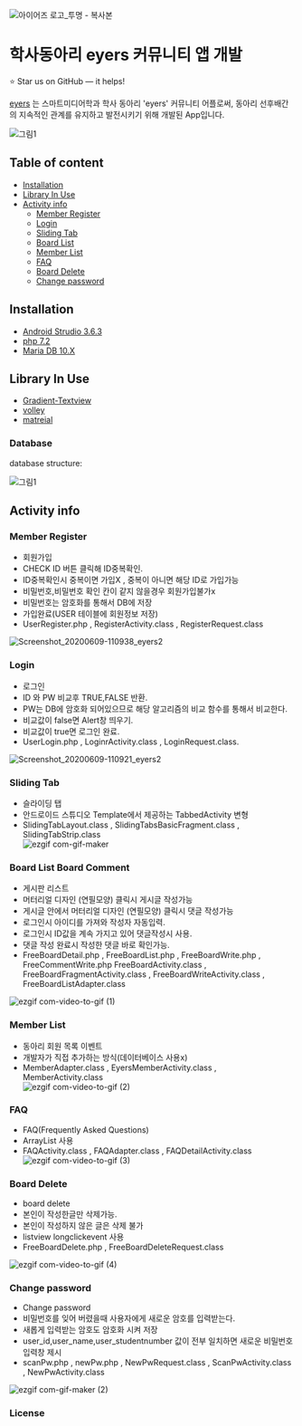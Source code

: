 ![아이어즈 로고_투명 - 복사본](https://user-images.githubusercontent.com/54932560/84098058-3bbc1700-aa41-11ea-9a08-ea1a0b52ce7a.png)

학사동아리 eyers 커뮤니티 앱 개발
======================

:star: Star us on GitHub — it helps!

[eyers](http://rhkdgud61.iwinv.net/) 는 스마트미디어학과 학사 동아리 'eyers' 커뮤니티 어플로써, 동아리 선후배간의 지속적인 관계를 유지하고 발전시키기 위해 개발된 App입니다.

![그림1](https://user-images.githubusercontent.com/54932560/84098668-d2d59e80-aa42-11ea-84c2-fefe3dc7be12.png)



## Table of content

- [Installation](#installation)
- [Library In Use](#library-in-use)
- [Activity info](#activity-info)
    - [Member Register](#member-register)
    - [Login](#login)
    - [Sliding Tab](#sliding-tab)
    - [Board List](#board-list-board-comment)
    - [Member List](#member-list)
    - [FAQ](#faq)
    - [Board Delete](#board-delete)
    - [Change password](#chage-password)
    

## Installation

- [Android Strudio 3.6.3](https://developer.android.com/studio/archive?hl=ko)
- [php 7.2](https://www.php.net/downloads)
- [Maria DB 10.X](https://mariadb.com/downloads/)

## Library In Use
- [Gradient-Textview](https://github.com/tushar09/Gradient-Textview)
- [volley](https://github.com/google/volley)
- [matreial](https://developer.android.com/reference/com/google/android/material/button/MaterialButtonToggleGroup)

### Database

database structure:

![그림1](https://user-images.githubusercontent.com/54932560/84100989-fea75300-aa47-11ea-8e43-b9d51f7b7324.png)


## Activity info

### Member Register

* 회원가입
* CHECK ID 버튼 클릭해 ID중복확인.
* ID중복확인시 중복이면 가입X , 중복이 아니면 해당 ID로 가입가능
* 비밀번호,비밀번호 확인 칸이 같지 않을경우 회원가입불가x
* 비밀번호는 암호화를 통해서 DB에 저장
* 가입완료(USER 테이블에 회원정보 저장)
* UserRegister.php , RegisterActivity.class , RegisterRequest.class

![Screenshot_20200609-110938_eyers2](https://user-images.githubusercontent.com/54932560/84102257-e553d600-aa4a-11ea-9dca-bf2c3cbca195.jpg)



### Login

* 로그인
* ID 와 PW 비교후 TRUE,FALSE 반환.
* PW는 DB에 암호화 되어있으므로 해당 알고리즘의 비교 함수를 통해서 비교한다.
* 비교값이 false면 Alert창 띄우기.
* 비교값이 true면 로그인 완료.
* UserLogin.php , LoginrActivity.class , LoginRequest.class.  

![Screenshot_20200609-110921_eyers2](https://user-images.githubusercontent.com/54932560/84102692-21d40180-aa4c-11ea-95cc-aad544fe5a20.jpg)


### Sliding Tab

* 슬라이딩 탭
* 안드로이드 스튜디오 Template에서 제공하는 TabbedActivity 변형  
* SlidingTabLayout.class , SlidingTabsBasicFragment.class , SlidingTabStrip.class  
![ezgif com-gif-maker](https://user-images.githubusercontent.com/54932560/84109064-c4947c00-aa5c-11ea-981e-7f32ac10890c.gif)  


### Board List Board Comment

* 게시판 리스트
* 머터리얼 디자인 (연필모양) 클릭시 게시글 작성가능
* 게시글 안에서 머터리얼 디자인 (연필모양) 클릭시 댓글 작성가능
* 로그인시 아이디를 가져와 작성자 자동입력.
* 로그인시 ID값을 계속 가지고 있어 댓글작성시 사용.
* 댓글 작성 완료시 작성한 댓글 바로 확인가능.
* FreeBoardDetail.php , FreeBoardList.php , FreeBoardWrite.php , FreeCommentWrite.php FreeBoardActivity.class , FreeBoardFragmentActivity.class , FreeBoardWriteActivity.class , FreeBoardListAdapter.class 

![ezgif com-video-to-gif (1)](https://user-images.githubusercontent.com/54932560/84217315-d2064080-ab06-11ea-9e9f-a53a277d541e.gif)

### Member List

* 동아리 회원 목록 이벤트
* 개발자가 직접 추가하는 방식(데이터베이스 사용x)
* MemberAdapter.class , EyersMemberActivity.class , MemberActivity.class  
![ezgif com-video-to-gif (2)](https://user-images.githubusercontent.com/54932560/84218553-a20c6c80-ab09-11ea-84f2-6a0f774340f6.gif)

### FAQ

* FAQ(Frequently Asked Questions)  
* ArrayList 사용
* FAQActivity.class , FAQAdapter.class , FAQDetailActivity.class  
![ezgif com-video-to-gif (3)](https://user-images.githubusercontent.com/54932560/84219880-6c1cb780-ab0c-11ea-99d6-8c352548e0b9.gif)

### Board Delete

* board delete
* 본인이 작성한글만 삭제가능.
* 본인이 작성하지 않은 글은 삭제 불가
* listview longclickevent 사용
* FreeBoardDelete.php , FreeBoardDeleteRequest.class  

![ezgif com-video-to-gif (4)](https://user-images.githubusercontent.com/54932560/84341289-b326ad80-abdd-11ea-9b77-faa9742ba2c8.gif)  

### Change password

* Change password
* 비밀번호를 잊어 버렸을때 사용자에게 새로운 암호를 입력받는다.
* 새롭게 입력받는 암호도 암호화 시켜 저장
* user_id,user_name,user_studentnumber 값이 전부 일치하면 새로운 비밀번호 입력창 제시
* scanPw.php , newPw.php , NewPwRequest.class , ScanPwActivity.class , NewPwActivity.class   

![ezgif com-gif-maker (2)](https://user-images.githubusercontent.com/54932560/84342299-2df0c800-abe0-11ea-85e2-fff02b755e7f.gif)


### License
